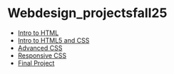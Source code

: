 # Webdesign_projectsfall25

<ul>
<li><a href="intro_html/index.html" target="_blank">Intro to HTML</a></li>
<li><a href="html5_css/index.html" target="_blank">Intro to HTML5 and CSS</a></li>
<li><a href="adv_css/index.html" target="_blank">Advanced CSS</a></li>
<li><a href="responsive_css/index.html" target="_blank">Responsive CSS</a></li>
<li><a href="final_project/index.html" target="_blank">Final Project</a></li>

</ul>